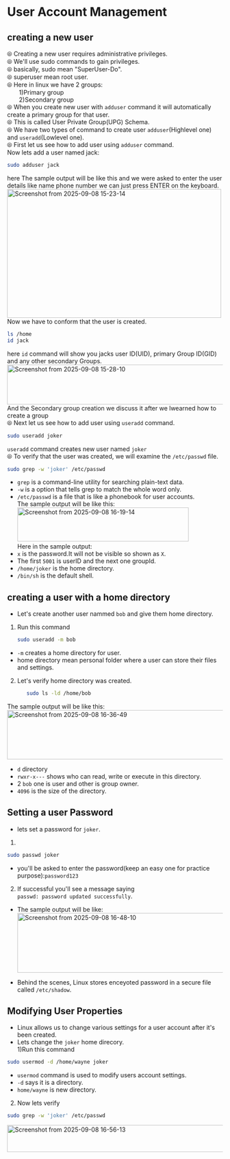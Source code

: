 # User Account Management
## creating a new user
⦾ Creating a new user requires administrative privileges.<br>
⦾ We'll use sudo commands to gain privileges.<br>
⦾ basically, sudo mean "SuperUser-Do".<br>
⦾ superuser mean root user.<br>
⦾ Here in linux we have 2 groups:<br>
&nbsp;&nbsp;&nbsp;&nbsp;&nbsp;&nbsp; 1)Primary group<br>
&nbsp;&nbsp;&nbsp;&nbsp;&nbsp;&nbsp; 2)Secondary group<br>
⦾ When you create new user with `adduser` command it will automatically create a primary group for that user.<br>
⦾ This is called User Private Group(UPG) Schema.<br>
⦾ We have two types of command to create user `adduser`(Highlevel one) and `useradd`(Lowlevel one).<br>
⦾ First let us see how to add user using `adduser` command.<br>
Now lets add a user named jack:<br>
```bash
sudo adduser jack
```
here The sample output will be like this and we were asked to enter the user details like name phone number we can just press ENTER on the keyboard.<br>
<img width="500" height="300" alt="Screenshot from 2025-09-08 15-23-14" src="https://github.com/user-attachments/assets/2167ff5e-438a-45e2-b802-79ced8bc939f" /><br>
Now we have to conform that the user is created.<br>
```bash
ls /home
id jack
```
here `id` command will show you jacks user ID(UID), primary Group ID(GID) and any other secondary Groups.<br>
<img width="506" height="93" alt="Screenshot from 2025-09-08 15-28-10" src="https://github.com/user-attachments/assets/615d0963-fe95-4aab-837c-2cbef92f74da" /><br>
And the Secondary group creation we discuss it after we lwearned how to create a group<br>
⦾ Next let us see how to add user using `useradd` command.<br>
```bash
sudo useradd joker
```
`useradd` command creates new user named `joker`<br>
⦾ To verify that the user was created, we will examine the `/etc/passwd` file.<br>
```bash
sudo grep -w 'joker' /etc/passwd
```
- `grep` is a command-line utility for searching plain-text data.<br>
- `-w` is a option that tells grep to match the whole word only.<br>
- `/etc/passwd` is a file that is like a phonebook for user accounts.<br>
The sample output will be like this:<br>
<img width="400" height="79" alt="Screenshot from 2025-09-08 16-19-14" src="https://github.com/user-attachments/assets/b0571026-df46-47b6-9e34-ab7dd5efc183" /><br>
Here in the sample output:<br>
- `x` is the password.It will not be visible so shown as `X`.<br>
- The first `5001` is userID and the next one groupId.<br>
- `/home/joker` is the home directory.<br>
- `/bin/sh` is the default shell.<br>
## creating a user with a home directory
- Let's create another user nammed `bob` and give them home directory.<br>
1) Run this command
   ```bash
   sudo useradd -m bob
   ```
  - `-m` creates a home directory for user.<br>
  - home directory mean personal folder where a user can store their files and settings.<br>
2) Let's verify home directory was created.<br>
   ```bash
      sudo ls -ld /home/bob
   ```
The sample output will be like this:<br>
<img width="506" height="115" alt="Screenshot from 2025-09-08 16-36-49" src="https://github.com/user-attachments/assets/f8dba4e2-04ef-44d4-afd1-9b275c6849b6" /><br>
- `d` directory<br>
- `rwxr-x---` shows who can read, write or execute in this directory.<br>
- 2 `bob` one is user and other is group owner.<br>
- `4096` is the size of the directory.<br>
## Setting a user Password
- lets set a password for `joker`.<br>
1)
```bash
sudo passwd joker
```
- you'll be asked to enter the password(keep an easy one for practice purpose):`password123`<br>
2) If successful you'll see a message saying <br>
`passwd: password updated successfully`.<br>
- The sample output will be like:<br>
<img width="726" height="139" alt="Screenshot from 2025-09-08 16-48-10" src="https://github.com/user-attachments/assets/3c47b82d-a6ee-4ee5-a115-4d30c5cd1c79" /><br>

- Behind the scenes, Linux stores enceyoted password in a secure file called `/etc/shadow`.<br>
## Modifying User Properties
- Linux allows us to change various settings for a user account after it's been created.<br>
- Lets change the `joker` home direcory.<br>
1)Run this command
```bash
sudo usermod -d /home/wayne joker
```
- `usermod` command is used to modify users account settings.<br>
- `-d` says it is a directory.
- `home/wayne` is new directory.<br>
2) Now lets verify
  ```bash
  sudo grep -w 'joker' /etc/passwd
  ```
  <img width="541" height="63" alt="Screenshot from 2025-09-08 16-56-13" src="https://github.com/user-attachments/assets/a9a98bf1-cad5-446c-8d64-1f5276f6486f" /><br>
